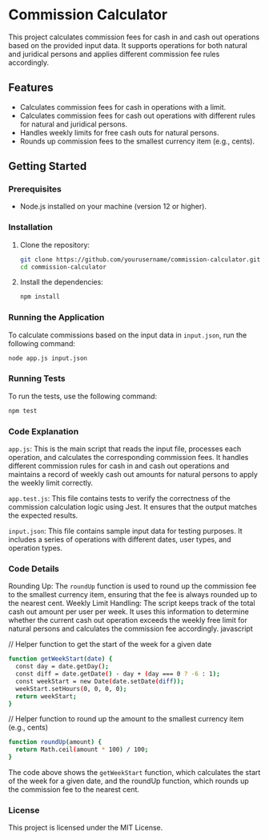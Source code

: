 # Commission Calculator

This project calculates commission fees for cash in and cash out operations based on the provided input data. It supports operations for both natural and juridical persons and applies different commission fee rules accordingly.

## Features

- Calculates commission fees for cash in operations with a limit.
- Calculates commission fees for cash out operations with different rules for natural and juridical persons.
- Handles weekly limits for free cash outs for natural persons.
- Rounds up commission fees to the smallest currency item (e.g., cents).

## Getting Started

### Prerequisites

- Node.js installed on your machine (version 12 or higher).

### Installation

1. Clone the repository:
    ```bash
    git clone https://github.com/yourusername/commission-calculator.git
    cd commission-calculator
    ```

2. Install the dependencies:
    ```bash
    npm install
    ```

### Running the Application

To calculate commissions based on the input data in `input.json`, run the following command:

```bash
node app.js input.json
```

### Running Tests
To run the tests, use the following command:

```bash
npm test
```
### Code Explanation
`app.js`: This is the main script that reads the input file, processes each operation, and calculates the corresponding commission fees. It handles different commission rules for cash in and cash out operations and maintains a record of weekly cash out amounts for natural persons to apply the weekly limit correctly.

`app.test.js`: This file contains tests to verify the correctness of the commission calculation logic using Jest. It ensures that the output matches the expected results.

`input.json`: This file contains sample input data for testing purposes. It includes a series of operations with different dates, user types, and operation types.

### Code Details
Rounding Up: The `roundUp` function is used to round up the commission fee to the smallest currency item, ensuring that the fee is always rounded up to the nearest cent.
Weekly Limit Handling: The script keeps track of the total cash out amount per user per week. It uses this information to determine whether the current cash out operation exceeds the weekly free limit for natural persons and calculates the commission fee accordingly.
javascript

// Helper function to get the start of the week for a given date
```bash
function getWeekStart(date) {
  const day = date.getDay();
  const diff = date.getDate() - day + (day === 0 ? -6 : 1);
  const weekStart = new Date(date.setDate(diff));
  weekStart.setHours(0, 0, 0, 0);
  return weekStart;
}
```
// Helper function to round up the amount to the smallest currency item (e.g., cents)
```bash
function roundUp(amount) {
  return Math.ceil(amount * 100) / 100;
}
```
The code above shows the `getWeekStart` function, which calculates the start of the week for a given date, and the roundUp function, which rounds up the commission fee to the nearest cent.

### License
This project is licensed under the MIT License.
